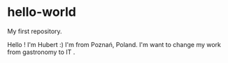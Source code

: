 # hello-world
My first repository.


Hello ! 
I'm Hubert :)
I'm from Poznań, Poland. I'm want to change my work from gastronomy to IT . 
